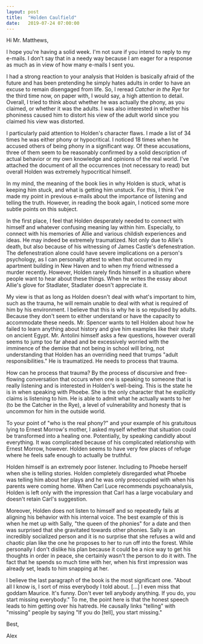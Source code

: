 ```yaml
---
layout: post
title:  "Holden Caulfield"
date:   2019-07-24 07:00:00
---
```


Hi Mr. Matthews,

I hope you're having a solid week. I'm not sure if you intend to reply to my e-mails. I don't say that in a needy way because I am eager for a response as much as in view of how many e-mails I sent you.

I had a strong reaction to your analysis that Holden is basically afraid of the future and has been pretending he simply hates adults in order to have an excuse to remain disengaged from life. So, I reread *Catcher in the Rye* for the third time now, on paper with, I would say, a high attention to detail. Overall, I tried to think about whether he was actually the phony, as you claimed, or whether it was the adults. I was also interested in whether his phoniness caused him to distort his view of the adult world since you claimed his view was distorted. 

I particularly paid attention to Holden's character flaws. I made a list of 34 times he was either phony or hypocritical. I noticed 18 times when he accused others of being phony in a significant way. Of these accusations, three of them seem to be reasonably confirmed by a solid description of actual behavior or my own knowledge and opinions of the real world. I've attached the document of all the occurrences (not necessary to read) but overall Holden was extremely hypocritical himself.

In my mind, the meaning of the book lies in why Holden is stuck, what is keeping him stuck, and what is getting him unstuck. For this, I think I've made my point in previous e-mails about the importance of listening and telling the truth. However, in reading the book again, I noticed some more subtle points on this subject.

In the first place, I feel that Holden desperately needed to connect with himself and whatever confusing meaning lay within him. Especially, to connect with his memories of Allie and various childish experiences and ideas. He may indeed be extremely traumatized. Not only due to Allie's death, but also because of his witnessing of James Castle's defenestration. The defenestration alone could have severe implications on a person's psychology, as I can personally attest to when that occurred in my apartment building in New Haven and to when my friend witnessed a murder recently. However, Holden rarely finds himself in a situation where people want to hear about these things. When he writes the essay about Allie's glove for Stadlater, Stadlater doesn't appreciate it. 

My view is that as long as Holden doesn't deal with what's important to him, such as the trauma, he will remain unable to deal with what is required of him by his environment. I believe that this is why he is so repulsed by adults. Because they don't seem to either understand or have the capacity to accommodate these needs. Mr. Spencer wants to tell Holden about how he failed to learn anything about history and give him examples like their study on ancient Egypt. Mr. Antolini himself asks a few questions, however overall seems to jump too far ahead and be excessively worried with the imminence of the demise that not being in school will bring, not understanding that Holden has an overriding need that trumps "adult responsibilities." He is traumatized. He needs to process that trauma. 

How can he process that trauma? By the process of discursive and free-flowing conversation that occurs when one is speaking to someone that is really listening and is interested in Holden's well-being. This is the state he is in when speaking with Phoebe. She is the only character that he explicitly claims is listening to him. He is able to admit what he actually wants to her (to be the Catcher in the Rye), a level of vulnerability and honesty that is uncommon for him in the outside world.

To your point of "who is the real phony?" and your example of his gratuitous lying to Ernest Morrow's mother, I asked myself whether that situation could be transformed into a healing one. Potentially, by speaking candidly about everything. It was complicated because of his complicated relationship with Ernest Morrow, however. Holden seems to have very few places of refuge where he feels safe enough to actually be truthful.

Holden himself is an extremely poor listener. Including to Phoebe herself when she is telling stories. Holden completely disregarded what Phoebe was telling him about her plays and he was only preoccupied with when his parents were coming home. When Carl Luce recommends psychoanalysis, Holden is left only with the impression that Carl has a large vocabulary and doesn't retain Carl's suggestion.

Moreover, Holden does not listen to himself and so repeatedly fails at aligning his behavior with his internal voice. The best example of this is when he met up with Sally, "the queen of the phonies" for a date and then was surprised that she gravitated towards other phonies. Sally is an incredibly socialized person and it is no surprise that she refuses a wild and chaotic plan like the one he proposes to her to run off into the forest. While personally I don't dislike his plan because it could be a nice way to get his thoughts in order in peace, she certainly wasn't the person to do it with. The fact that he spends so much time with her, when his first impression was already set, leads to him snapping at her.

I believe the last paragraph of the book is the most significant one. "About all I know is, I sort of miss everybody I told about. [...] I even miss that goddam Maurice. It's funny. Don't ever tell anybody anything. If you do, you start missing everybody." To me, the point here is that the honest speech leads to him getting over his hatreds. He causally links "telling" with "missing" people by saying "If you do [tell], you start missing."

Best,

Alex

